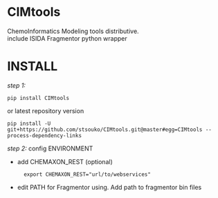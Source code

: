 CIMtools
=========
ChemoInformatics Modeling tools distributive.  
include ISIDA Fragmentor python wrapper


INSTALL
=======

*step 1:*

    pip install CIMtools

or latest repository version

    pip install -U git+https://github.com/stsouko/CIMtools.git@master#egg=CIMtools --process-dependency-links

*step 2:* config ENVIRONMENT

* add CHEMAXON_REST (optional)

        export CHEMAXON_REST="url/to/webservices"

* edit PATH for Fragmentor using. Add path to fragmentor bin files
